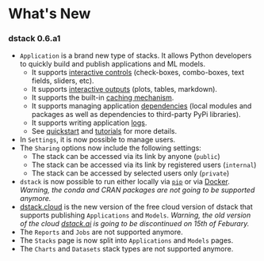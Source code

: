 # What's New

### dstack 0.6.a1

* `Application` is a brand new type of stacks. It allows Python developers to quickly build and publish applications and ML models.
  * It supports [interactive controls](../concepts/controls.md) \(check-boxes, combo-boxes, text fields, sliders, etc\).
  * It supports [interactive outputs](../concepts/outputs.md) \(plots, tables, markdown\).
  * It supports the built-in [caching mechanism](../concepts/caching.md).
  * It supports managing application [dependencies](../concepts/dependencies.md) \(local modules and packages as well as dependencies to third-party PyPi libraries\).
  * It supports writing application [logs](../concepts/logging.md).
  * See [quickstart](../quickstart.md) and [tutorials](../tutorials/) for more details.
* In `Settings`, it is now possible to manage users.
* The `Sharing` options now include the following settings:
  * The stack can be accessed via its link by anyone \(`public`\)
  * The stack can be accessed via its link by registered users \(`internal`\)
  * The stack can be accessed by selected users only \(`private`\)
* `dstack` is now possible to run either locally via [`pip`](https://pypi.org/project/dstack/) or via [Docker](https://hub.docker.com/repository/docker/dstackai/dstack). _Warning, the conda and CRAN packages are not going to be supported anymore._
* [dstack.cloud](https://dstack.cloud) is the new version of the free cloud version of dstack that supports publishing `Applications` and `Models`. _Warning, the old version of the cloud_ [_dstack.ai_](https://dstack.ai) _is going to be discontinued on 15th of Feburary._
* The `Reports` and `Jobs` are not supported anymore.
* The `Stacks` page is now split into `Applications` and `Models` pages.
* The `Charts` and `Datasets` stack types are not supported anymore.

